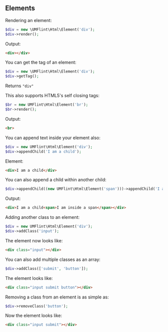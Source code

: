 ## Elements

Rendering an element:
```php
$div = new \UMFlint\Html\Element('div');
$div->render();
```

Output:
```html
<div></div>
```

You can get the tag of an element:
```php
$div = new \UMFlint\Html\Element('div');
$div->getTag();
```

Returns `"div"`

This also supports HTML5's self closing tags:
```php
$br = new UMFlint\Html\Element('br');
$br->render();
```

Output:
```html
<br>
```

You can append text inside your element also:
```php
$div = new UMFlint\Html\Element('div');
$div->appendChild('I am a child');
```

Element:
```html
<div>I am a child</div>
```

You can also append a child within another child:
```php
$div->appendChild((new UMFlint\Html\Element('span')))->appendChild('I am inside a span');
```

Output:
```html
<div>I am a child<span>I am inside a span</span></div>
```

Adding another class to an element:
```php
$div = new UMFlint\Html\Element('div');
$div->addClass('input');
```

The element now looks like:
```html
<div class="input"></div>
```

You can also add multiple classes as an array:
```php
$div->addClass(['submit', 'button']);
```

The element looks like:
```html
<div class="input submit button"></div>
```

Removing a class from an element is as simple as:
```php
$div->removeClass('button');
```

Now the element looks like:
```html
<div class="input submit"></div>
```

